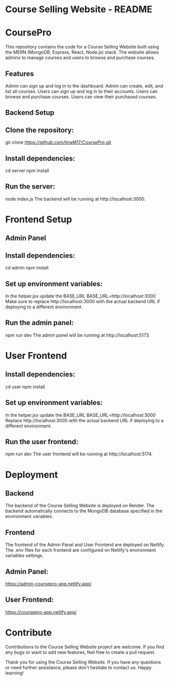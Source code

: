 # Course Selling Website - README
# CoursePro
This repository contains the code for a Course Selling Website built using the MERN (MongoDB, Express, React, Node.js) stack. The website allows admins to manage courses and users to browse and purchase courses.

## Features
Admin can sign up and log in to the dashboard.
Admin can create, edit, and list all courses.
Users can sign up and log in to their accounts.
Users can browse and purchase courses.
Users can view their purchased courses.

## Backend Setup

## Clone the repository:
git clone https://github.com/tinaM17/CoursePro.git

## Install dependencies:
cd server
npm install
## Run the server:
node index.js
The backend will be running at http://localhost:3000.

# Frontend Setup
## Admin Panel
## Install dependencies:
cd admin
npm install
## Set up environment variables:
In the helper.jsx update the BASE_URL
BASE_URL=http://localhost:3000
Make sure to replace http://localhost:3000 with the actual backend URL if deploying to a different environment.

## Run the admin panel:
npm run dev
The admin panel will be running at http://localhost:5173.

# User Frontend
## Install dependencies:
cd user
npm install
## Set up environment variables:
In the helper.jsx update the BASE_URL
BASE_URL=http://localhost:3000
Replace http://localhost:3000 with the actual backend URL if deploying to a different environment.

## Run the user frontend:
npm run dev
The user frontend will be running at http://localhost:5174.

# Deployment
## Backend
The backend of the Course Selling Website is deployed on Render. The backend automatically connects to the MongoDB database specified in the environment variables.

## Frontend
The frontend of the Admin Panel and User Frontend are deployed on Netlify. The .env files for each frontend are configured on Netlify's environment variables settings.

## Admin Panel: 
https://admin-coursepro-app.netlify.app/

## User Frontend: 
https://coursepro-app.netlify.app/

# Contribute
Contributions to the Course Selling Website project are welcome. If you find any bugs or want to add new features, feel free to create a pull request.


Thank you for using the Course Selling Website. If you have any questions or need further assistance, please don't hesitate to contact us. Happy learning!


